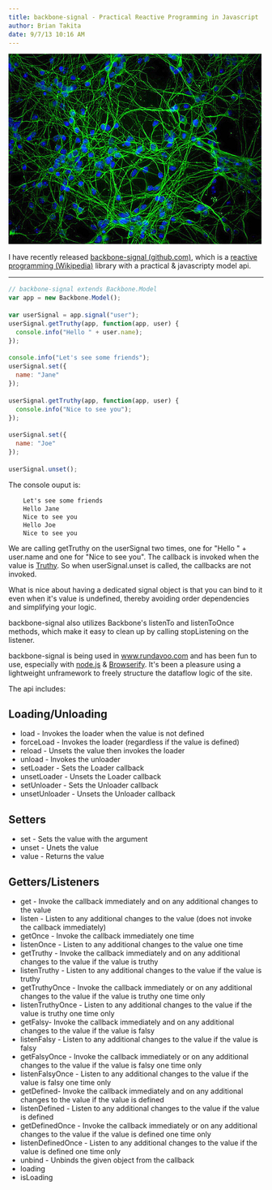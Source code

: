 ```yaml
---
title: backbone-signal - Practical Reactive Programming in Javascript
author: Brian Takita
date: 9/7/13 10:16 AM
---
```


<a href="/posts/backbone-signal-practical-reactive-programming-in-javascript/">
<img src="/images/neurons.jpg" alt="From Parthiv Haldipur http://www.flickr.com/photos/hmmmmm/3903176411/ - Licensed under Creative Commons" />
</a>

I have recently released <a href="https://github.com/btakita/backbone-signal" target="_blank">backbone-signal (github.com)</a>, which is a <a href="https://en.wikipedia.org/wiki/Reactive_programming" target="_blank">reactive programming (Wikipedia)</a> library with a practical & javascripty model api.

<hr class="more"/>

```js
// backbone-signal extends Backbone.Model
var app = new Backbone.Model();

var userSignal = app.signal("user");
userSignal.getTruthy(app, function(app, user) {
  console.info("Hello " + user.name);
});

console.info("Let's see some friends");
userSignal.set({
  name: "Jane"
});

userSignal.getTruthy(app, function(app, user) {
  console.info("Nice to see you");
});

userSignal.set({
  name: "Joe"
});

userSignal.unset();
```

The console ouput is:

```shell
    Let's see some friends
    Hello Jane
    Nice to see you
    Hello Joe
    Nice to see you
```

We are calling getTruthy on the userSignal two times, one for "Hello " + user.name and one for "Nice to see you". The callback is invoked when the value is <a href="http://www.sitepoint.com/javascript-truthy-falsy/" target="_blank">Truthy</a>. So when userSignal.unset is called, the callbacks are not invoked.

What is nice about having a dedicated signal object is that you can bind to it even when it's value is undefined, thereby avoiding order dependencies and simplifying your logic.

backbone-signal also utilizes Backbone's listenTo and listenToOnce methods, which make it easy to clean up by calling stopListening on the listener.

backbone-signal is being used in <a href="http://www.rundavoo.com" target="_blank">www.rundavoo.com</a> and has been fun to use, especially with <a href="http://nodejs.org/" target="_blank">node.js</a> & <a href="http://browserify.org/" target="_blank">Browserify</a>. It's been a pleasure using a lightweight unframework to freely structure the dataflow logic of the site.

The api includes:

## Loading/Unloading

* load - Invokes the loader when the value is not defined
* forceLoad - Invokes the loader (regardless if the value is defined)
* reload - Unsets the value then invokes the loader
* unload - Invokes the unloader
* setLoader - Sets the Loader callback
* unsetLoader - Unsets the Loader callback
* setUnloader - Sets the Unloader callback
* unsetUnloader - Unsets the Unloader callback

## Setters

* set - Sets the value with the argument
* unset - Unets the value
* value - Returns the value

## Getters/Listeners

* get - Invoke the callback immediately and on any additional changes to the value
* listen - Listen to any additional changes to the value (does not invoke the callback immediately)
* getOnce - Invoke the callback immediately one time
* listenOnce - Listen to any additional changes to the value one time
* getTruthy - Invoke the callback immediately and on any additional changes to the value if the value is truthy
* listenTruthy - Listen to any additional changes to the value if the value is truthy
* getTruthyOnce - Invoke the callback immediately or on any additional changes to the value if the value is truthy one time only
* listenTruthyOnce - Listen to any additional changes to the value if the value is truthy one time only
* getFalsy- Invoke the callback immediately and on any additional changes to the value if the value is falsy
* listenFalsy - Listen to any additional changes to the value if the value is falsy
* getFalsyOnce - Invoke the callback immediately or on any additional changes to the value if the value is falsy one time only
* listenFalsyOnce - Listen to any additional changes to the value if the value is falsy one time only
* getDefined- Invoke the callback immediately and on any additional changes to the value if the value is defined
* listenDefined - Listen to any additional changes to the value if the value is defined
* getDefinedOnce - Invoke the callback immediately or on any additional changes to the value if the value is defined one time only
* listenDefinedOnce - Listen to any additional changes to the value if the value is defined one time only
* unbind - Unbinds the given object from the callback
* loading
* isLoading
